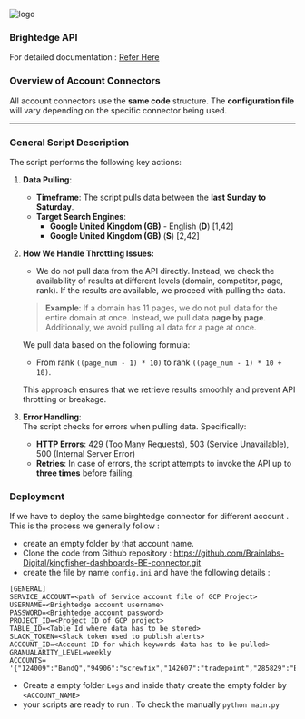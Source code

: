 ![logo](https://www.brightedge.com/sites/all/themes/custom/brightedge_theme/logo_white.svg)

### Brightedge API
For detailed documentation : [Refer Here](./Brightedge.md)

### Overview of Account Connectors

All account connectors use the **same code** structure. The **configuration file** will vary depending on the specific connector being used.

---

### General Script Description

The script performs the following key actions:
1. **Data Pulling**:  
   - **Timeframe**: The script pulls data between the **last Sunday to Saturday**.
   - **Target Search Engines**:  
     - **Google United Kingdom (GB)** - English (**D**) [1,42]  
     - **Google United Kingdom (GB)** (**S**)  [2,42]
2. **How We Handle Throttling Issues:**
   - We do not pull data from the API directly. Instead, we check the availability of results at different levels (domain, competitor, page, rank). If the results are available, we proceed with pulling the data.
   
   > **Example**: If a domain has 11 pages, we do not pull data for the entire domain at once. Instead, we pull data **page by page**. Additionally, we avoid pulling all data for a page at once.
   
   We pull data based on the following formula:  
   - From rank `((page_num - 1) * 10)` to rank `((page_num - 1) * 10 + 10)`.  
   
   This approach ensures that we retrieve results smoothly and prevent API throttling or breakage.

3. **Error Handling**:  
   The script checks for errors when pulling data. Specifically:
   - **HTTP Errors**: 429 (Too Many Requests), 503 (Service Unavailable), 500 (Internal Server Error)
   - **Retries**: In case of errors, the script attempts to invoke the API up to **three times** before failing.

### Deployment 
If we have to deploy the same birghtedge connector for different account . This is the process we generally follow : 
   - create an empty folder by that account name. 
   - Clone the code from Github repository : https://github.com/Brainlabs-Digital/kingfisher-dashboards-BE-connector.git
   - create the file by name `config.ini` and have the following details :
   ```
   [GENERAL]
SERVICE_ACCOUNT=<path of Service account file of GCP Project>
USERNAME=<Brightedge account username>
PASSWORD=<Brightedge account password>
PROJECT_ID=<Project ID of GCP project>
TABLE_ID=<Table Id where data has to be stored>
SLACK_TOKEN=<Slack token used to publish alerts>
ACCOUNT_ID=<Account ID for which keywords data has to be pulled>
GRANUALARITY_LEVEL=weekly
ACCOUNTS= '{"124009":"BandQ","94906":"screwfix","142607":"tradepoint","285829":"BandQ_IE"}'
```
   - Create a empty folder `Logs` and inside thaty create the empty folder by `<ACCOUNT_NAME>`
   - your scripts are ready to run . To check the manually `python main.py`